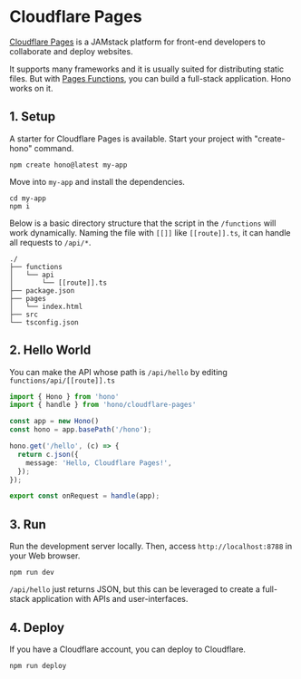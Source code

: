 # Cloudflare Pages

[Cloudflare Pages](https://pages.cloudflare.com) is a JAMstack platform for front-end developers to collaborate and deploy websites.

It supports many frameworks and it is usually suited for distributing static files.
But with [Pages Functions](https://developers.cloudflare.com/pages/platform/functions/), you can build a full-stack application.
Hono works on it.

## 1. Setup

A starter for Cloudflare Pages is available.
Start your project with "create-hono" command.

```
npm create hono@latest my-app
```

Move into `my-app` and install the dependencies.

```
cd my-app
npm i
```

Below is a basic directory structure that the script in the `/functions` will work dynamically.
Naming the file with `[[]]` like `[[route]].ts`, it can handle all requests to `/api/*`.

```
./
├── functions
│   └── api
│       └── [[route]].ts
├── package.json
├── pages
│   └── index.html
├── src
└── tsconfig.json
```

## 2. Hello World

You can make the API whose path is `/api/hello` by editing `functions/api/[[route]].ts`

```ts
import { Hono } from 'hono'
import { handle } from 'hono/cloudflare-pages'

const app = new Hono()
const hono = app.basePath('/hono');

hono.get('/hello', (c) => {
  return c.json({
    message: 'Hello, Cloudflare Pages!',
  });
});

export const onRequest = handle(app);
```

## 3. Run

Run the development server locally. Then, access `http://localhost:8788` in your Web browser.

```
npm run dev
```

`/api/hello` just returns JSON, but this can be leveraged to create a full-stack application with APIs and user-interfaces.

## 4. Deploy

If you have a Cloudflare account, you can deploy to Cloudflare.

```
npm run deploy
```
